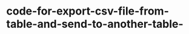 code-for-export-csv-file-from-table-and-send-to-another-table-
==============================================================
